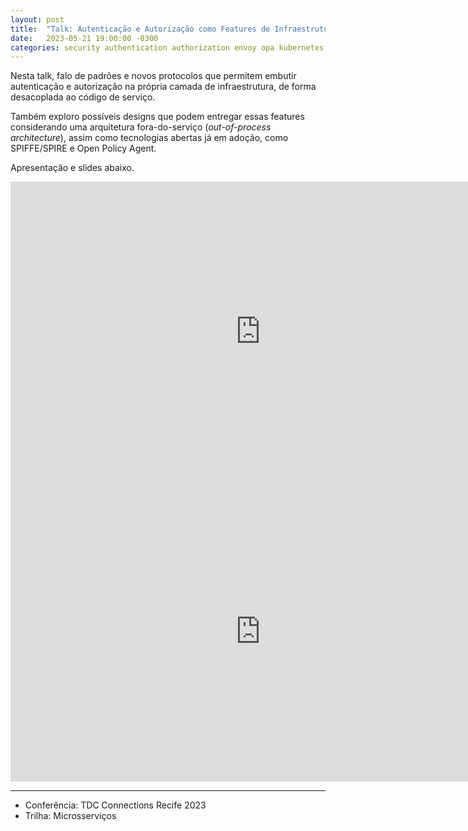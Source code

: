 ```yaml
---
layout: post
title:  "Talk: Autenticação e Autorização como Features de Infraestrutura"
date:   2023-05-21 19:00:00 -0300
categories: security authentication authorization envoy opa kubernetes
---
```


Nesta talk, falo de padrões e novos protocolos que permitem embutir autenticação e autorização na própria camada de infraestrutura, de forma desacoplada ao código de serviço.

Também exploro possíveis designs que podem entregar essas features considerando uma arquitetura fora-do-serviço (_out-of-process architecture_), assim como tecnologias abertas já em adoção, como SPIFFE/SPIRE e Open Policy Agent.

Apresentação e slides abaixo.

<iframe width="800" height="480" src="https://www.youtube.com/embed/ggf68eimMDk" title="YouTube video player" frameborder="0" allow="accelerometer; autoplay; clipboard-write; encrypted-media; gyroscope; picture-in-picture; web-share" allowfullscreen></iframe>

<iframe src="https://docs.google.com/presentation/d/e/2PACX-1vTtM7Q91nk0xD0eM-t1V1JcUV4x18RwTYxPZS1UmEWN4aPNLzr4G8-Q9BkhCkaEc0DZX0NdU_QfUUOq/embed?start=false&loop=false&delayms=3000" frameborder="0" width="800" height="480" allowfullscreen="true" mozallowfullscreen="true" webkitallowfullscreen="true"></iframe>

---

* Conferência: TDC Connections Recife 2023
* Trilha: Microsserviços
